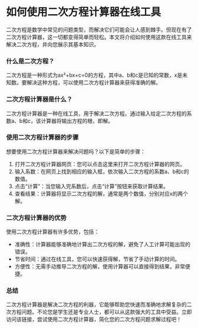 如何使用二次方程计算器在线工具
===============

二次方程是数学中常见的问题类型，而解决它们可能会让人感到棘手。但现在有了二次方程计算器，这一切都变得简单而轻松。本文将介绍如何使用这款在线工具来解决二次方程，并向您展示其基本知识。

### 什么是二次方程？

二次方程是一种形式为ax²+bx+c=0的方程，其中a、b和c是已知的常数，x是未知数。要解决这种方程，可以使用二次方程计算器来获得准确的解。

### 二次方程计算器是什么？

二次方程计算器是一种在线工具，用于解决二次方程。通过输入给定二次方程的系数a、b和c，该计算器将输出方程的根，即解。

### 使用二次方程计算器的步骤

想要使用二次方程计算器来解决问题吗？以下是简单的步骤：

1. 打开二次方程计算器网页：您可以点击这里来打开二次方程计算器的网页。
2. 输入系数：在网页上找到相应的输入框，依次输入二次方程的系数a、b和c的数值。
3. 点击“计算”：当您输入完系数后，点击“计算”按钮来获取计算结果。
4. 查看结果：计算器将显示二次方程的解，通常是两个数值，分别对应x的两个解。

### 二次方程计算器的优势

使用二次方程计算器有许多优势，包括：

- 准确性：计算器能够准确地计算出二次方程的解，避免了人工计算可能出现的错误。
- 节省时间：通过在线工具，您可以快速获得解，节省了手动计算的时间。
- 方便性：无需手动推导二次方程的解，使用计算器可以直接得到结果，非常便捷。

### 总结

二次方程计算器是解决二次方程的利器，它能够帮助您快速而准确地求解复杂的二次方程问题。不论您是学生还是专业人士，都可以从这款强大的工具中受益。立即访问该链接，尝试使用二次方程计算器，简化您的二次方程问题求解过程吧！